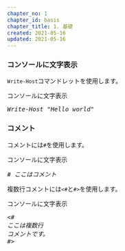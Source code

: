 ```yaml
---
chapter_no: 1
chapter_id: basis
chapter_title: 1. 基礎
created: 2021-05-16
updated: 2021-05-16
---
```

### コンソールに文字表示
`Write-Host`コマンドレットを使用します。
<div class="code-box">
<div class="title">コンソールに文字表示</div>
<pre>
<em>Write-Host</em> <em class="blue">"Hello world"</em>
</pre>
</div>

### コメント
コメントには`#`を使用します。
<div class="code-box">
<div class="title">コンソールに文字表示</div>
<pre>
<em class="comment"># ここはコメント</em>
</pre>
</div>

複数行コメントには`<#`と`#>`を使用します。
<div class="code-box">
<div class="title">コンソールに文字表示</div>
<pre>
<em class="comment">&lt;#
ここは複数行
コメントです。
#&gt;</em>
</pre>
</div>
